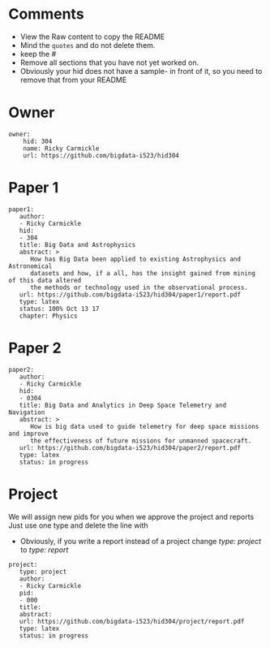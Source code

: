 # Comments

* View the Raw content to copy the README
* Mind the ```quotes``` and do not  delete them.
* keep the #
* Remove all sections that you have not yet worked on.
* Obviously your hid does not have a sample- in front of it, so you need to remove that from your README

# Owner

```
owner:
    hid: 304
    name: Ricky Carmickle
    url: https://github.com/bigdata-i523/hid304
```

# Paper 1

```
paper1:
   author:
   - Ricky Carmickle
   hid:
   - 304
   title: Big Data and Astrophysics
   abstract: >
      How has Big Data been applied to existing Astrophysics and Astronomical
      datasets and how, if a all, has the insight gained from mining of this data altered
      the methods or technology used in the observational process.
   url: https://github.com/bigdata-i523/hid304/paper1/report.pdf
   type: latex
   status: 100% Oct 13 17
   chapter: Physics
```

# Paper 2

```
paper2:
   author:
   - Ricky Carmickle
   hid:
   - 0304
   title: Big Data and Analytics in Deep Space Telemetry and Navigation
   abstract: >
      How is big data used to guide telemetry for deep space missions and improve
      the effectiveness of future missions for unmanned spacecraft.
   url: https://github.com/bigdata-i523/hid304/paper2/report.pdf
   type: latex
   status: in progress
```

# Project

We will assign new pids for you when we approve the project and reports
Just use one type and delete the line with

* Obviously, if you write a report instead of a project change *type: project* to *type: report*

```
project:
   type: project
   author:
   - Ricky Carmickle
   pid:
   - 000
   title: 
   abstract: 
   url: https://github.com/bigdata-i523/hid304/project/report.pdf
   type: latex
   status: in progress
```

